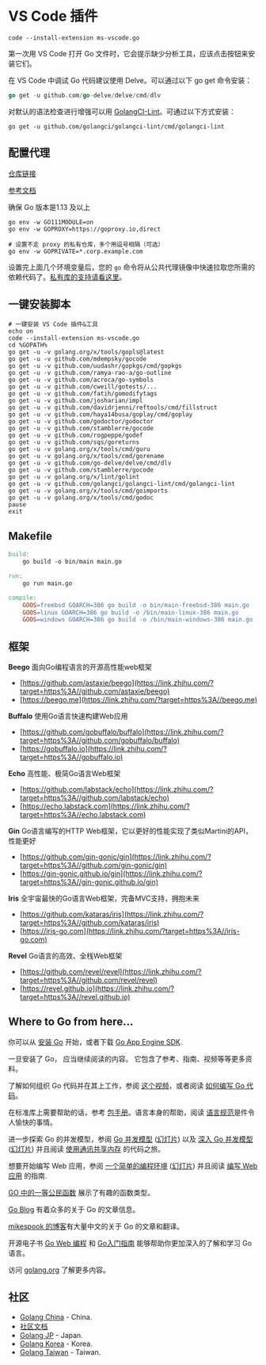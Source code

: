 # VS Code 插件

```shell
code --install-extension ms-vscode.go
```

第一次用 VS Code 打开 Go 文件时，它会提示缺少分析工具，应该点击按钮来安装它们。



在 VS Code 中调试 Go 代码建议使用 Delve。可以通过以下 go get 命令安装：

```go
go get -u github.com/go-delve/delve/cmd/dlv
```



对默认的语法检查进行增强可以用 [GolangCI-Lint](https://github.com/golangci/golangci-lint)。可通过以下方式安装：

```shell
go get -u github.com/golangci/golangci-lint/cmd/golangci-lint
```

## 配置代理

[仓库链接](https://github.com/goproxyio/goproxy)

[参考文档](https://goproxy.io/zh/)

确保 Go 版本是1.13 及以上

```shell
go env -w GO111MODULE=on
go env -w GOPROXY=https://goproxy.io,direct

# 设置不走 proxy 的私有仓库，多个用逗号相隔（可选）
go env -w GOPRIVATE=*.corp.example.com
```

设置完上面几个环境变量后，您的 `go` 命令将从公共代理镜像中快速拉取您所需的依赖代码了。[私有库的支持请看这里](https://goproxy.io/zh/docs/goproxyio-private.html)。

## 一键安装脚本

```shell
# 一键安装 VS Code 插件&工具
echo on
code --install-extension ms-vscode.go
cd %GOPATH%
go get -u -v golang.org/x/tools/gopls@latest
go get -u -v github.com/mdempsky/gocode
go get -u -v github.com/uudashr/gopkgs/cmd/gopkgs
go get -u -v github.com/ramya-rao-a/go-outline
go get -u -v github.com/acroca/go-symbols
go get -u -v github.com/cweill/gotests/...
go get -u -v github.com/fatih/gomodifytags
go get -u -v github.com/josharian/impl
go get -u -v github.com/davidrjenni/reftools/cmd/fillstruct
go get -u -v github.com/haya14busa/goplay/cmd/goplay
go get -u -v github.com/godoctor/godoctor
go get -u -v github.com/stamblerre/gocode
go get -u -v github.com/rogpeppe/godef
go get -u -v github.com/sqs/goreturns
go get -u -v golang.org/x/tools/cmd/guru
go get -u -v golang.org/x/tools/cmd/gorename
go get -u -v github.com/go-delve/delve/cmd/dlv
go get -u -v github.com/stamblerre/gocode
go get -u -v golang.org/x/lint/golint
go get -u -v github.com/golangci/golangci-lint/cmd/golangci-lint
go get -u -v golang.org/x/tools/cmd/goimports
go get -u -v golang.org/x/tools/cmd/godoc
pause
exit
```

## Makefile

```makefile
build:
    go build -o bin/main main.go

run:
    go run main.go

compile:
    GOOS=freebsd GOARCH=386 go build -o bin/main-freebsd-386 main.go
	GOOS=linux GOARCH=386 go build -o /bin/main-linux-386 main.go
	GOOS=windows GOARCH=386 go build -o /bin/main-windows-386 main.go
```

## 框架

**Beego** 面向Go编程语言的开源高性能web框架

- [https://github.com/astaxie/beego](https://link.zhihu.com/?target=https%3A//github.com/astaxie/beego)
- [https://beego.me](https://link.zhihu.com/?target=https%3A//beego.me)

**Buffalo** 使用Go语言快速构建Web应用

- [https://github.com/gobuffalo/buffalo](https://link.zhihu.com/?target=https%3A//github.com/gobuffalo/buffalo)
- [https://gobuffalo.io](https://link.zhihu.com/?target=https%3A//gobuffalo.io)

**Echo** 高性能、极简Go语言Web框架

- [https://github.com/labstack/echo](https://link.zhihu.com/?target=https%3A//github.com/labstack/echo)
- [https://echo.labstack.com](https://link.zhihu.com/?target=https%3A//echo.labstack.com)

**Gin** Go语言编写的HTTP Web框架，它以更好的性能实现了类似Martini的API，性能更好

- [https://github.com/gin-gonic/gin](https://link.zhihu.com/?target=https%3A//github.com/gin-gonic/gin)
- [https://gin-gonic.github.io/gin](https://link.zhihu.com/?target=https%3A//gin-gonic.github.io/gin)

**Iris** 全宇宙最快的Go语言Web框架，完备MVC支持，拥抱未来

- [https://github.com/kataras/iris](https://link.zhihu.com/?target=https%3A//github.com/kataras/iris)
- [https://iris-go.com](https://link.zhihu.com/?target=https%3A//iris-go.com)

**Revel** Go语言的高效、全栈Web框架

- [https://github.com/revel/revel](https://link.zhihu.com/?target=https%3A//github.com/revel/revel)
- [https://revel.github.io](https://link.zhihu.com/?target=https%3A//revel.github.io)

## Where to Go from here...

你可以从 [安装 Go](http://golang.org/doc/install/) 开始，或者下载 [Go App Engine SDK](http://code.google.com/appengine/downloads.html#Google_App_Engine_SDK_for_Go).

一旦安装了 Go， 应当继续阅读的内容。 它包含了参考、指南、视频等等更多资料。

了解如何组织 Go 代码并在其上工作，参阅 [这个视频](http://www.youtube.com/watch?v=XCsL89YtqCs)，或者阅读 [如何编写 Go 代码](http://golang.org/doc/code.html)。

在标准库上需要帮助的话，参考 [包手册](http://golang.org/pkg/)。语言本身的帮助，阅读 [语言规范](http://golang.org/ref/spec)是件令人愉快的事情。

进一步探索 Go 的并发模型，参阅 [Go 并发模型](http://www.youtube.com/watch?v=f6kdp27TYZs) ([幻灯片](http://talks.golang.org/2012/concurrency.slide)) 以及 [深入 Go 并发模型](https://www.youtube.com/watch?v=QDDwwePbDtw) ([幻灯片](http://talks.golang.org/2013/advconc.slide)) 并且阅读 [使用通讯共享内存](http://golang.org/doc/codewalk/sharemem/) 的代码之旅。

想要开始编写 Web 应用，参阅 [一个简单的编程环境](http://vimeo.com/53221558) ([幻灯片](http://talks.golang.org/2012/simple.slide)) 并且阅读 [编写 Web 应用](http://golang.org/doc/articles/wiki/) 的指南.

[GO 中的一等公民函数](http://golang.org/doc/codewalk/functions/) 展示了有趣的函数类型。

[Go Blog](http://blog.golang.org/) 有着众多的关于 Go 的文章信息。

[mikespook 的博客](http://www.mikespook.com/tag/golang/)有大量中文的关于 Go 的文章和翻译。

开源电子书 [Go Web 编程](https://github.com/astaxie/build-web-application-with-golang) 和 [Go入门指南](https://github.com/Unknwon/the-way-to-go_ZH_CN) 能够帮助你更加深入的了解和学习 Go 语言。

访问 [golang.org](http://golang.org/) 了解更多内容。

## 社区

- [Golang China](http://groups.google.com/group/golang-china) - China.
- [社区文档](https://learnku.com/go/docs)
- [Golang JP](https://plus.google.com/communities/107075098212007233819) - Japan.
- [Golang Korea](https://www.facebook.com/groups/golangko/about/) - Korea.
- [Golang Taiwan](http://golang.tw/) - Taiwan.



